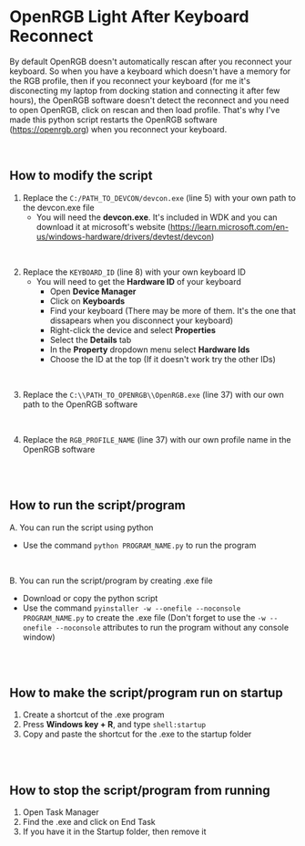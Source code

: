 # OpenRGB Light After Keyboard Reconnect
By default OpenRGB doesn't automatically rescan after you reconnect your keyboard. So when you have a keyboard which doesn't have a memory for the RGB profile, then if you reconnect your keyboard (for me it's disconecting my laptop from docking station and connecting it after few hours), the OpenRGB software doesn't detect the reconnect and you need to open OpenRGB, click on rescan and then load profile. That's why I've made this python script restarts the OpenRGB software (https://openrgb.org) when you reconnect your keyboard.

<br/>


## How to modify the script
1. Replace the `C:/PATH_TO_DEVCON/devcon.exe` (line 5) with your own path to the devcon.exe file
    - You will need the **devcon.exe**. It's included in WDK and you can download it at microsoft's website (https://learn.microsoft.com/en-us/windows-hardware/drivers/devtest/devcon) 
  

<br/>

2. Replace the `KEYBOARD_ID` (line 8) with your own keyboard ID 
   - You will need to get the **Hardware ID** of your keyboard 
       - Open **Device Manager**
     - Click on **Keyboards**
     - Find your keyboard (There may be more of them. It's the one that dissapears when you disconnect your keyboard)
     - Right-click the device and select **Properties**
     - Select the **Details** tab
     - In the **Property** dropdown menu select **Hardware Ids**
     - Choose the ID at the top (If it doesn't work try the other IDs)
    
 
 <br/>
  
3. Replace the `C:\\PATH_TO_OPENRGB\\OpenRGB.exe` (line 37) with our own path to the OpenRGB software


<br/>

4. Replace the `RGB_PROFILE_NAME` (line 37) with our own profile name in the OpenRGB software

<br/>
<br/>

## How to run the script/program
A. You can run the script using python 
  - Use the command `python PROGRAM_NAME.py` to run the program

<br/>

B. You can run the script/program by creating .exe file
  - Download or copy the python script
  - Use the command `pyinstaller -w --onefile --noconsole PROGRAM_NAME.py` to create the .exe file (Don't forget to use the `-w --onefile --noconsole` attributes to run the program without any console window)


<br/>
<br/>

## How to make the script/program run on startup
1. Create a shortcut of the .exe program
2. Press **Windows key + R**, and type `shell:startup`
3. Copy and paste the shortcut for the .exe to the startup folder

<br/>
<br/>

## How to stop the script/program from running
1. Open Task Manager
2. Find the .exe and click on End Task
3. If you have it in the Startup folder, then remove it









